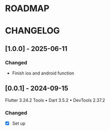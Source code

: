 # ROADMAP


# CHANGELOG


## [1.0.0] - 2025-06-11

### Changed
- Finish ios and android function

## [0.0.1] - 2024-09-15

Flutter 3.24.2
Tools • Dart 3.5.2 • DevTools 2.37.2
### Changed
- [X] Set up 